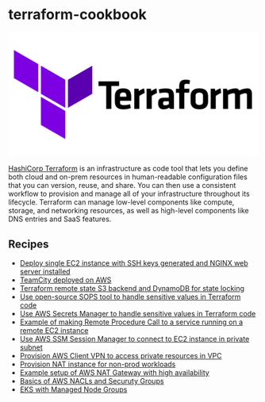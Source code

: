 # terraform-cookbook

![](./img/terraform-logo.png)

[HashiCorp Terraform](https://developer.hashicorp.com/terraform/tutorials/aws-get-started/install-cli) is an infrastructure as code tool that lets you define both cloud and on-prem resources in human-readable configuration files that you can version, 
reuse, and share. You can then use a consistent workflow to provision and manage all of your infrastructure throughout its lifecycle. 
Terraform can manage low-level components like compute, storage, and networking resources, as well as high-level components like 
DNS entries and SaaS features.

## Recipes
- [Deploy single EC2 instance with SSH keys generated and NGINX web server installed](./nginx-webserver-ec2/)
- [TeamCity deployed on AWS](./teamcity-on-aws/)
- [Terraform remote state S3 backend and DynamoDB for state locking](./s3-dynamodb-backend/)
- [Use open-source SOPS tool to handle sensitive values in Terraform code](./secrets-mgmt-with-sops/)
- [Use AWS Secrets Manager to handle sensitive values in Terraform code](./aws-secrets-manager/)
- [Example of making Remote Procedure Call to a service running on a remote EC2 instance](./example-rpc-call-to-ec2/)
- [Use AWS SSM Session Manager to connect to EC2 instance in private subnet](./aws-ssm-ec2-connect/)
- [Provision AWS Client VPN to access private resources in VPC](./aws-client-vpn/)
- [Provision NAT instance for non-prod workloads](./nat-instance-setup-for-nonprod/)
- [Example setup of AWS NAT Gateway with high availability](./aws-highly-available-nat-gateway-setup/)
- [Basics of AWS NACLs and Securuty Groups](./aws-nacl-basics/)
- [EKS with Managed Node Groups](./eks-with-managed-node-group/)